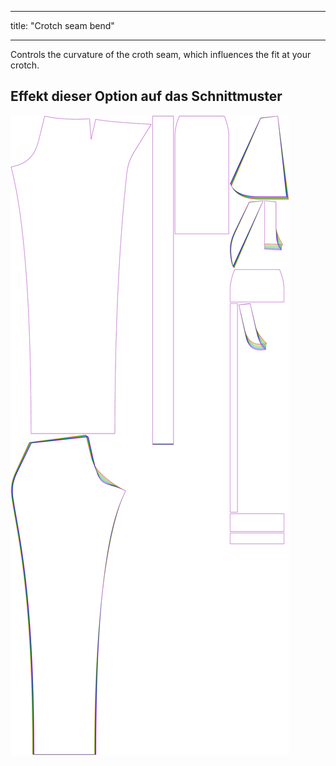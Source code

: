 - - -
title: "Crotch seam bend"
- - -

Controls the curvature of the croth seam, which influences the fit at your crotch.

## Effekt dieser Option auf das Schnittmuster

![This image shows the effect of this option by superimposing several variants that have a different value for this option](charlie_crotchseamcurvebend_sample.svg "Effect of this option on the pattern")
